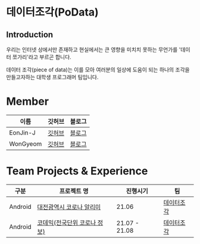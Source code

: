 # 데이터조각(PoData)
## Introduction
우리는 인터넷 상에서만 존재하고 현실에서는 큰 영향을 미치치 못하는 무언가를 '데이터 쪼가리'라고 부르곤 합니다.

데이터 조각(piece of data)는 이를 모아 여러분의 일상에 도움이 되는 하나의 조각을 만들고자하는 대학생 프로그래머 팀입니다.
 
# Member
  |이름|깃허브|블로그|
  |---|------|-------|
  |EonJin-J|[깃허브](https://github.com/Eojin-J)|[블로그](https://comgenie.tistory.com)|
  |WonGyeom|[깃허브](https://github.com/EoNjesajo)|[블로그](https://podata.tistory.com)|<br><br>

  
# Team Projects & Experience
  |구분|프로젝트 명|진행시기|팀|
  |---|------|-------|---|
  |Android|[대전광역시 코로나 알리미](https://github.com/EoNjesajo/Android-Daejeon_COVID19_Notification)|21.06|[데이터조각](https://github.com/EoNjesajo/PoData)|
  |Android|[코데믹(전국단위 코로나 정보)](https://github.com/EoNjesajo/Android-KorDemic)|21.07 - 21.08|[데이터조각](https://github.com/EoNjesajo/PoData)|<br><br
